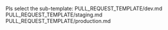 Pls select the sub-template:
PULL_REQUEST_TEMPLATE/dev.md
PULL_REQUEST_TEMPLATE/staging.md
PULL_REQUEST_TEMPLATE/production.md
